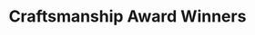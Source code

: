 ---
pid: '59'
_date: '1934'
derivativo_link: https://derivativo-4.library.columbia.edu/iiif/2/ldpd:341150/
dlc_link: https://dlc.library.columbia.edu/catalog/cul:xpnvx0k6vq
format: photographs
iiif_json: https://derivativo-4.library.columbia.edu/iiif/2/ldpd:341150/info.json
_name: Rothschild, Albert
native_jpg: https://derivativo-4.library.columbia.edu/iiif/2/ldpd:341150/full/!768,768/0/native.jpg
shelf_location: Box no. Box 185, Folder no. Folder 27(Events - Awards - Craftsmanship
  Award, 1934), Historical Photograph Collection
subjects: Academic libraries; Award presentations; New York (N.Y.); Butler Library
summary: Group photograph of the 1934 Craftsmanship Award winners with President Nicholas
  Murray Butler in front of South Hall (Butler Library).
title: Craftsmanship Award Winners
permalink: /photos/59/
layout: photo-page
---